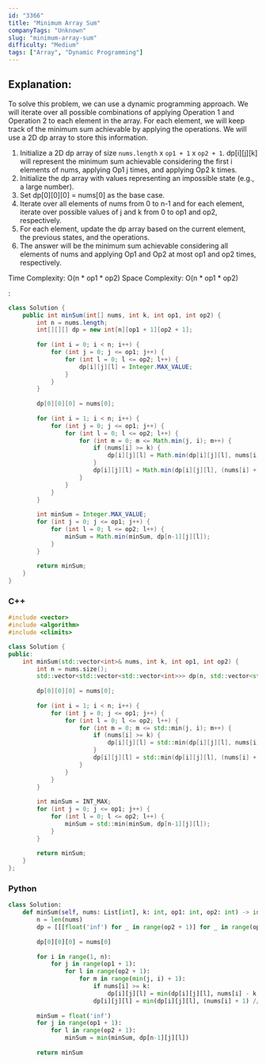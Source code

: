 ```yaml
---
id: "3366"
title: "Minimum Array Sum"
companyTags: "Unknown"
slug: "minimum-array-sum"
difficulty: "Medium"
tags: ["Array", "Dynamic Programming"]
---
```


## Explanation:
To solve this problem, we can use a dynamic programming approach. We will iterate over all possible combinations of applying Operation 1 and Operation 2 to each element in the array. For each element, we will keep track of the minimum sum achievable by applying the operations. We will use a 2D dp array to store this information.

1. Initialize a 2D dp array of size `nums.length` x `op1 + 1` x `op2 + 1`. dp[i][j][k] will represent the minimum sum achievable considering the first i elements of nums, applying Op1 j times, and applying Op2 k times.
2. Initialize the dp array with values representing an impossible state (e.g., a large number).
3. Set dp[0][0][0] = nums[0] as the base case.
4. Iterate over all elements of nums from 0 to n-1 and for each element, iterate over possible values of j and k from 0 to op1 and op2, respectively.
5. For each element, update the dp array based on the current element, the previous states, and the operations.
6. The answer will be the minimum sum achievable considering all elements of nums and applying Op1 and Op2 at most op1 and op2 times, respectively.

Time Complexity: O(n * op1 * op2)
Space Complexity: O(n * op1 * op2)

:

```java
class Solution {
    public int minSum(int[] nums, int k, int op1, int op2) {
        int n = nums.length;
        int[][][] dp = new int[n][op1 + 1][op2 + 1];
        
        for (int i = 0; i < n; i++) {
            for (int j = 0; j <= op1; j++) {
                for (int l = 0; l <= op2; l++) {
                    dp[i][j][l] = Integer.MAX_VALUE;
                }
            }
        }
        
        dp[0][0][0] = nums[0];
        
        for (int i = 1; i < n; i++) {
            for (int j = 0; j <= op1; j++) {
                for (int l = 0; l <= op2; l++) {
                    for (int m = 0; m <= Math.min(j, i); m++) {
                        if (nums[i] >= k) {
                            dp[i][j][l] = Math.min(dp[i][j][l], nums[i] - k + dp[i-1][j-m][l]);
                        }
                        dp[i][j][l] = Math.min(dp[i][j][l], (nums[i] + 1) / 2 + dp[i-1][j-m][l]);
                    }
                }
            }
        }
        
        int minSum = Integer.MAX_VALUE;
        for (int j = 0; j <= op1; j++) {
            for (int l = 0; l <= op2; l++) {
                minSum = Math.min(minSum, dp[n-1][j][l]);
            }
        }
        
        return minSum;
    }
}
```

### C++
```cpp
#include <vector>
#include <algorithm>
#include <climits>

class Solution {
public:
    int minSum(std::vector<int>& nums, int k, int op1, int op2) {
        int n = nums.size();
        std::vector<std::vector<std::vector<int>>> dp(n, std::vector<std::vector<int>>(op1 + 1, std::vector<int>(op2 + 1, INT_MAX)));
        
        dp[0][0][0] = nums[0];
        
        for (int i = 1; i < n; i++) {
            for (int j = 0; j <= op1; j++) {
                for (int l = 0; l <= op2; l++) {
                    for (int m = 0; m <= std::min(j, i); m++) {
                        if (nums[i] >= k) {
                            dp[i][j][l] = std::min(dp[i][j][l], nums[i] - k + dp[i-1][j-m][l]);
                        }
                        dp[i][j][l] = std::min(dp[i][j][l], (nums[i] + 1) / 2 + dp[i-1][j-m][l]);
                    }
                }
            }
        }
        
        int minSum = INT_MAX;
        for (int j = 0; j <= op1; j++) {
            for (int l = 0; l <= op2; l++) {
                minSum = std::min(minSum, dp[n-1][j][l]);
            }
        }
        
        return minSum;
    }
};
```

### Python
```python
class Solution:
    def minSum(self, nums: List[int], k: int, op1: int, op2: int) -> int:
        n = len(nums)
        dp = [[[float('inf') for _ in range(op2 + 1)] for _ in range(op1 + 1)] for _ in range(n)]
        
        dp[0][0][0] = nums[0]
        
        for i in range(1, n):
            for j in range(op1 + 1):
                for l in range(op2 + 1):
                    for m in range(min(j, i) + 1):
                        if nums[i] >= k:
                            dp[i][j][l] = min(dp[i][j][l], nums[i] - k + dp[i-1][j-m][l])
                        dp[i][j][l] = min(dp[i][j][l], (nums[i] + 1) // 2 + dp[i-1][j-m][l])
        
        minSum = float('inf')
        for j in range(op1 + 1):
            for l in range(op2 + 1):
                minSum = min(minSum, dp[n-1][j][l])
        
        return minSum
```